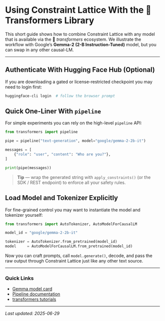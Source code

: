 # Using Constraint Lattice With the 🤗 Transformers Library

This short guide shows how to combine Constraint Lattice with any model that is available via the 🤗 *transformers* ecosystem.  We illustrate the workflow with Google’s **Gemma-2 (2-B Instruction-Tuned)** model, but you can swap in any other causal-LM.

---

## Authenticate With Hugging Face Hub (Optional)
If you are downloading a gated or license-restricted checkpoint you may need to login first:

```bash
huggingface-cli login  # follow the browser prompt
```

## Quick One-Liner With `pipeline`
For simple experiments you can rely on the high-level `pipeline` API:

```python
from transformers import pipeline

pipe = pipeline("text-generation", model="google/gemma-2-2b-it")

messages = [
    {"role": "user", "content": "Who are you?"},
]

print(pipe(messages))
```

> **Tip** — wrap the generated string with `apply_constraints()` (or the SDK / REST endpoint) to enforce all your safety rules.

## Load Model and Tokenizer Explicitly
For fine-grained control you may want to instantiate the model and tokenizer yourself:

```python
from transformers import AutoTokenizer, AutoModelForCausalLM

model_id = "google/gemma-2-2b-it"

tokenizer = AutoTokenizer.from_pretrained(model_id)
model     = AutoModelForCausalLM.from_pretrained(model_id)
```

Now you can craft prompts, call `model.generate()`, decode, and pass the raw output through Constraint Lattice just like any other text source.

---

### Quick Links
* [Gemma model card](https://huggingface.co/google/gemma-2-2b-it)
* [Pipeline documentation](https://huggingface.co/docs/transformers/main/en/main_classes/pipelines)
* [transformers tutorials](https://huggingface.co/learn/nlp-course/chapter1/1)

---

*Last updated: 2025-06-29*
